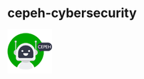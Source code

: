 # cepeh-cybersecurity
![Image of CEPEH Logo](https://github.com/jameshenderson12/cepeh-cybersecurity/blob/main/cepehlogo_100x100.png)
